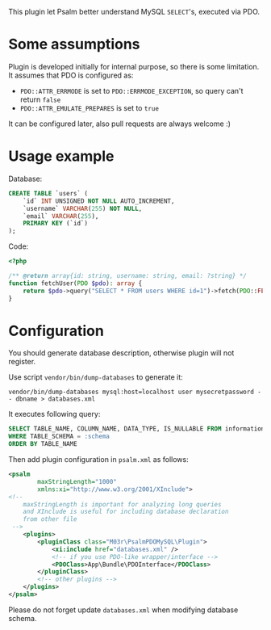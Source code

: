 This plugin let Psalm better understand MySQL `SELECT`'s, executed via PDO.

Some assumptions
====

Plugin is developed initially for internal purpose, so there is some limitation. It assumes that PDO is configured as:
- `PDO::ATTR_ERRMODE` is set to `PDO::ERRMODE_EXCEPTION`, so query can't return `false`
- `PDO::ATTR_EMULATE_PREPARES` is set to `true`

It can be configured later, also pull requests are always welcome :) 


Usage example
=====

Database:
```sql
CREATE TABLE `users` (
    `id` INT UNSIGNED NOT NULL AUTO_INCREMENT,
    `username` VARCHAR(255) NOT NULL,
    `email` VARCHAR(255),
    PRIMARY KEY (`id`)
);
```

Code:
```php
<?php

/** @return array{id: string, username: string, email: ?string} */
function fetchUser(PDO $pdo): array {
    return $pdo->query("SELECT * FROM users WHERE id=1")->fetch(PDO::FETCH_ASSOC);
} 
```

Configuration
=====

You should generate database description, otherwise plugin will not register.

Use script `vendor/bin/dump-databases` to generate it:

```shell
vendor/bin/dump-databases mysql:host=localhost user mysecretpassword -- dbname > databases.xml
```

It executes following query:
```sql
SELECT TABLE_NAME, COLUMN_NAME, DATA_TYPE, IS_NULLABLE FROM information_schema.COLUMNS
WHERE TABLE_SCHEMA = :schema
ORDER BY TABLE_NAME
```

Then add plugin configuration in `psalm.xml` as follows:

```xml
<psalm
        maxStringLength="1000" 
        xmlns:xi="http://www.w3.org/2001/XInclude">
<!--
    maxStringLength is important for analyzing long queries
    and XInclude is useful for including database declaration
    from other file
 -->
    <plugins>
        <pluginClass class="M03r\PsalmPDOMySQL\Plugin">
            <xi:include href="databases.xml" />
            <!-- if you use PDO-like wrapper/interface -->
            <PDOClass>App\Bundle\PDOInterface</PDOClass>
        </pluginClass>
        <!-- other plugins -->
    </plugins>
</psalm>
```

Please do not forget update `databases.xml` when modifying database schema.
